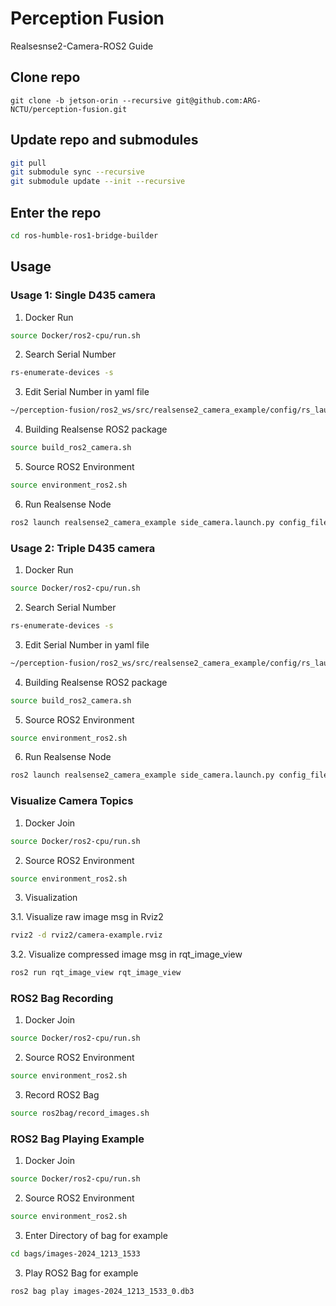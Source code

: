 # Perception Fusion

Realsesnse2-Camera-ROS2 Guide

## Clone repo 

```
git clone -b jetson-orin --recursive git@github.com:ARG-NCTU/perception-fusion.git
``` 

## Update repo and submodules

```bash
git pull
git submodule sync --recursive
git submodule update --init --recursive
```

## Enter the repo

```bash
cd ros-humble-ros1-bridge-builder
```

## Usage

### Usage 1: Single D435 camera

1. Docker Run

```bash
source Docker/ros2-cpu/run.sh
```

2. Search Serial Number

```bash
rs-enumerate-devices -s
```

3. Edit Serial Number in yaml file

```bash
~/perception-fusion/ros2_ws/src/realsense2_camera_example/config/rs_launch_1.yaml
```

4. Building Realsense ROS2 package

```bash
source build_ros2_camera.sh
```

5. Source ROS2 Environment

```bash
source environment_ros2.sh
```

6. Run Realsense Node

```bash
ros2 launch realsense2_camera_example side_camera.launch.py config_file:=config/rs_launch_1.yaml
```

### Usage 2: Triple D435 camera

1. Docker Run

```bash
source Docker/ros2-cpu/run.sh
```

2. Search Serial Number

```bash
rs-enumerate-devices -s
```

3. Edit Serial Number in yaml file

```bash
~/perception-fusion/ros2_ws/src/realsense2_camera_example/config/rs_launch_3.yaml
```

4. Building Realsense ROS2 package

```bash
source build_ros2_camera.sh
```

5. Source ROS2 Environment

```bash
source environment_ros2.sh
```

6. Run Realsense Node

```bash
ros2 launch realsense2_camera_example side_camera.launch.py config_file:=config/rs_launch_3.yaml
```

### Visualize Camera Topics

1. Docker Join

```bash
source Docker/ros2-cpu/run.sh
```

2. Source ROS2 Environment

```bash
source environment_ros2.sh
```

3. Visualization

3.1. Visualize raw image msg in Rviz2

```bash
rviz2 -d rviz2/camera-example.rviz
```

3.2. Visualize compressed image msg in rqt_image_view

```bash
ros2 run rqt_image_view rqt_image_view 
```

### ROS2 Bag Recording

1. Docker Join

```bash
source Docker/ros2-cpu/run.sh
```

2. Source ROS2 Environment

```bash
source environment_ros2.sh
```

3. Record ROS2 Bag

```bash
source ros2bag/record_images.sh
```

### ROS2 Bag Playing Example

1. Docker Join

```bash
source Docker/ros2-cpu/run.sh
```

2. Source ROS2 Environment

```bash
source environment_ros2.sh
```

3. Enter Directory of bag for example

```bash
cd bags/images-2024_1213_1533
```

3. Play ROS2 Bag for example

```bash
ros2 bag play images-2024_1213_1533_0.db3 
```
